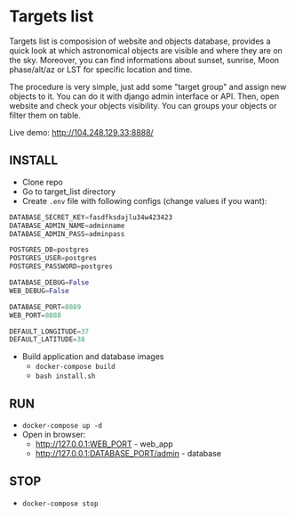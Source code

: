 # Targets list

Targets list is composision of website and objects database, 
provides a quick look at which astronomical objects are visible and where they are on the sky.
Moreover, you can find informations about sunset, sunrise, Moon phase/alt/az or LST for specific location and time.

The procedure is very simple, just add some "target group" and assign new objects to it. 
You can do it with django admin interface or API.
Then, open website and check your objects visibility. 
You can groups your objects or filter them on table.  

Live demo: http://104.248.129.33:8888/

## INSTALL
* Clone repo
* Go to target_list directory
* Create ```.env``` file with following configs (change values if you want):
```python
DATABASE_SECRET_KEY=fasdfksdajlu34w423423
DATABASE_ADMIN_NAME=adminname
DATABASE_ADMIN_PASS=adminpass

POSTGRES_DB=postgres
POSTGRES_USER=postgres
POSTGRES_PASSWORD=postgres

DATABASE_DEBUG=False
WEB_DEBUG=False

DATABASE_PORT=8889
WEB_PORT=8888

DEFAULT_LONGITUDE=37
DEFAULT_LATITUDE=38
```
*  Build application and database images
    * ```docker-compose build``` 
    * ```bash install.sh```

## RUN
* ```docker-compose up -d```
* Open in browser:
    * http://127.0.0.1:WEB_PORT - web_app
    * http://127.0.0.1:DATABASE_PORT/admin - database

## STOP
* ```docker-compose stop```
